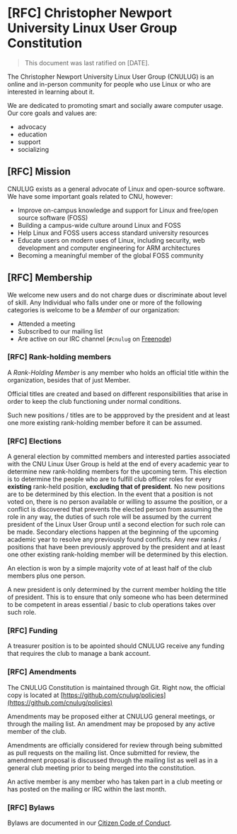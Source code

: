 # [RFC] Christopher Newport University Linux User Group Constitution

> This document was last ratified on [DATE].

The Christopher Newport University Linux User Group (CNULUG) is an online and
in-person community for people who use Linux or who are interested in learning
about it.

We are dedicated to promoting smart and socially aware computer usage.
Our core goals and values are:

- advocacy
- education
- support
- socializing

## [RFC] Mission

CNULUG exists as a general advocate of Linux and open-source software.
We have some important goals related to CNU, however:

- Improve on-campus knowledge and support for Linux and free/open source software (FOSS)
- Building a campus-wide culture around Linux and FOSS
- Help Linux and FOSS users access standard 
  university resources
- Educate users on modern uses of Linux, including security, web development 
  and computer engineering for ARM architectures
- Becoming a meaningful member of the global FOSS community

## [RFC] Membership

We welcome new users and do not charge dues or discriminate about level of
skill. Any Individual who falls under one or more of the following categories is
welcome to be a *Member* of our organization:

- Attended a meeting
- Subscribed to our mailing list
- Are active on our IRC channel (`#cnulug` on [Freenode](https://freenode.net/))

### [RFC] Rank-holding members

A *Rank-Holding Member* is any member who holds an official title within the
organization, besides that of just Member.

Official titles are created and based on different responsibilities that arise
in order to keep the club functioning under normal conditions.

Such new positions / titles are to be appproved by the president and at least
one more existing rank-holding member before it can be assumed.

### [RFC] Elections

A general election by committed members and interested parties associated with
the CNU Linux User Group is held at the end of every academic year to determine
new rank-holding members for the upcoming term. This election is to determine
the people who are to fulfill club officer roles for every **existing**
rank-held position, **excluding that of president**. No new positions are to be
determined by this election. In the event that a position is not voted on, there
is no person available or willing to assume the position, or a conflict is
discovered that prevents the elected person from assuming the role in any way,
the duties of such role will be assumed by the current president of the Linux
User Group until a second election for such role can be made. Secondary
elections happen at the beginning of the upcoming academic year to resolve any
previously found conflicts. Any new ranks / positions that have been previously
approved by the president and at least one other existing rank-holding member
will be determined by this election.

An election is won by a simple majority vote of at least half of the club
members plus one person.

A new president is only determined by the current member holding the title of
president. This is to ensure that only someone who has been determined to be
competent in areas essential / basic to club operations takes over such role.

### [RFC] Funding

A treasurer position is to be apointed should CNULUG receive any funding that requires the club to manage a bank account.

### [RFC] Amendments

The CNULUG Constitution is maintained through Git. Right now, the official copy is located at [https://github.com/cnulug/policies](https://github.com/cnulug/policies)

Amendments may be proposed either at CNULUG general meetings, or through the mailing list. An amendment may be proposed by any active member of the club.

Amendments are officially considered for review through being submitted as pull requests on the mailing list. Once submitted for review, the amendment proposal is discussed through the mailing list as well as in a general club meeting prior to being merged into the constitution.

An active member is any member who has taken part in a club meeting or has posted on the mailing or IRC within the last month.

### [RFC] Bylaws

Bylaws are documented in our [Citizen Code of Conduct](https://github.com/cnulug/policies/blob/master/citizen_code_of_conduct.md#citizen-code-of-conduct).

